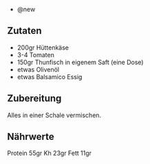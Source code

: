 - @new

## Zutaten
- 200gr Hüttenkäse
- 3-4   Tomaten
- 150gr Thunfisch in eigenem Saft (eine Dose)
- etwas Olivenöl
- etwas Balsamico Essig

## Zubereitung
Alles in einer Schale vermischen.

## Nährwerte
Protein 55gr
Kh 23gr
Fett 11gr

